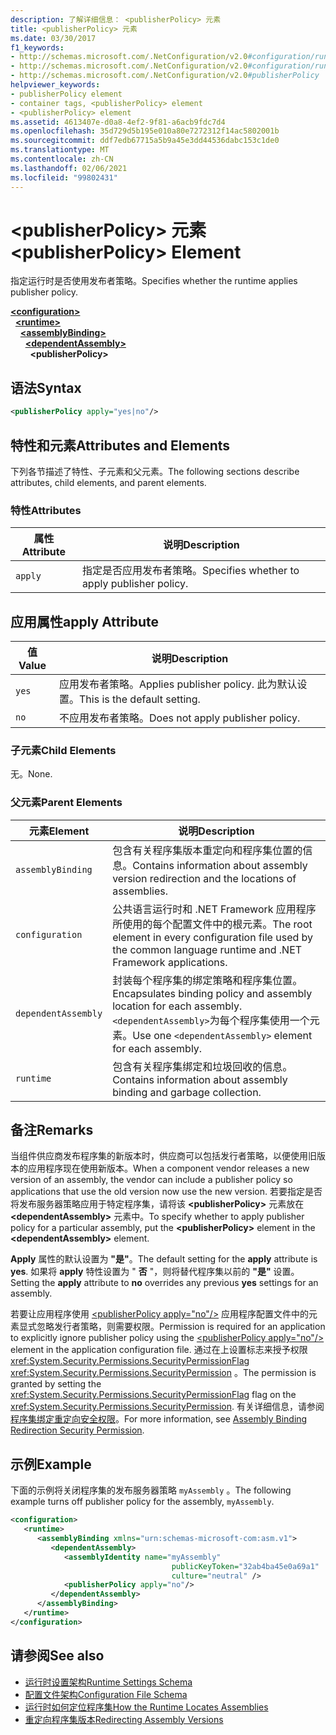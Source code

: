 ```yaml
---
description: 了解详细信息： <publisherPolicy> 元素
title: <publisherPolicy> 元素
ms.date: 03/30/2017
f1_keywords:
- http://schemas.microsoft.com/.NetConfiguration/v2.0#configuration/runtime/assemblyBinding/publisherPolicy
- http://schemas.microsoft.com/.NetConfiguration/v2.0#configuration/runtime/assemblyBinding/dependentAssembly/publisherPolicy
- http://schemas.microsoft.com/.NetConfiguration/v2.0#publisherPolicy
helpviewer_keywords:
- publisherPolicy element
- container tags, <publisherPolicy> element
- <publisherPolicy> element
ms.assetid: 4613407e-d0a8-4ef2-9f81-a6acb9fdc7d4
ms.openlocfilehash: 35d729d5b195e010a80e7272312f14ac5802001b
ms.sourcegitcommit: ddf7edb67715a5b9a45e3dd44536dabc153c1de0
ms.translationtype: MT
ms.contentlocale: zh-CN
ms.lasthandoff: 02/06/2021
ms.locfileid: "99802431"
---
```

# <a name="publisherpolicy-element"></a><span data-ttu-id="6bac4-103">\<publisherPolicy> 元素</span><span class="sxs-lookup"><span data-stu-id="6bac4-103">\<publisherPolicy> Element</span></span>

<span data-ttu-id="6bac4-104">指定运行时是否使用发布者策略。</span><span class="sxs-lookup"><span data-stu-id="6bac4-104">Specifies whether the runtime applies publisher policy.</span></span>  
  
[**\<configuration>**](../configuration-element.md)\
&nbsp;&nbsp;[**\<runtime>**](runtime-element.md)\
&nbsp;&nbsp;&nbsp;&nbsp;[**\<assemblyBinding>**](assemblybinding-element-for-runtime.md)\
&nbsp;&nbsp;&nbsp;&nbsp;&nbsp;&nbsp;[**\<dependentAssembly>**](dependentassembly-element.md)\
&nbsp;&nbsp;&nbsp;&nbsp;&nbsp;&nbsp;&nbsp;&nbsp;**\<publisherPolicy>**  
  
## <a name="syntax"></a><span data-ttu-id="6bac4-105">语法</span><span class="sxs-lookup"><span data-stu-id="6bac4-105">Syntax</span></span>  
  
```xml  
<publisherPolicy apply="yes|no"/>  
```  
  
## <a name="attributes-and-elements"></a><span data-ttu-id="6bac4-106">特性和元素</span><span class="sxs-lookup"><span data-stu-id="6bac4-106">Attributes and Elements</span></span>  

 <span data-ttu-id="6bac4-107">下列各节描述了特性、子元素和父元素。</span><span class="sxs-lookup"><span data-stu-id="6bac4-107">The following sections describe attributes, child elements, and parent elements.</span></span>  
  
### <a name="attributes"></a><span data-ttu-id="6bac4-108">特性</span><span class="sxs-lookup"><span data-stu-id="6bac4-108">Attributes</span></span>  
  
|<span data-ttu-id="6bac4-109">属性</span><span class="sxs-lookup"><span data-stu-id="6bac4-109">Attribute</span></span>|<span data-ttu-id="6bac4-110">说明</span><span class="sxs-lookup"><span data-stu-id="6bac4-110">Description</span></span>|  
|---------------|-----------------|  
|`apply`|<span data-ttu-id="6bac4-111">指定是否应用发布者策略。</span><span class="sxs-lookup"><span data-stu-id="6bac4-111">Specifies whether to apply publisher policy.</span></span>|  
  
## <a name="apply-attribute"></a><span data-ttu-id="6bac4-112">应用属性</span><span class="sxs-lookup"><span data-stu-id="6bac4-112">apply Attribute</span></span>  
  
|<span data-ttu-id="6bac4-113">值</span><span class="sxs-lookup"><span data-stu-id="6bac4-113">Value</span></span>|<span data-ttu-id="6bac4-114">说明</span><span class="sxs-lookup"><span data-stu-id="6bac4-114">Description</span></span>|  
|-----------|-----------------|  
|`yes`|<span data-ttu-id="6bac4-115">应用发布者策略。</span><span class="sxs-lookup"><span data-stu-id="6bac4-115">Applies publisher policy.</span></span> <span data-ttu-id="6bac4-116">此为默认设置。</span><span class="sxs-lookup"><span data-stu-id="6bac4-116">This is the default setting.</span></span>|  
|`no`|<span data-ttu-id="6bac4-117">不应用发布者策略。</span><span class="sxs-lookup"><span data-stu-id="6bac4-117">Does not apply publisher policy.</span></span>|  
  
### <a name="child-elements"></a><span data-ttu-id="6bac4-118">子元素</span><span class="sxs-lookup"><span data-stu-id="6bac4-118">Child Elements</span></span>  

<span data-ttu-id="6bac4-119">无。</span><span class="sxs-lookup"><span data-stu-id="6bac4-119">None.</span></span>  
  
### <a name="parent-elements"></a><span data-ttu-id="6bac4-120">父元素</span><span class="sxs-lookup"><span data-stu-id="6bac4-120">Parent Elements</span></span>  
  
|<span data-ttu-id="6bac4-121">元素</span><span class="sxs-lookup"><span data-stu-id="6bac4-121">Element</span></span>|<span data-ttu-id="6bac4-122">说明</span><span class="sxs-lookup"><span data-stu-id="6bac4-122">Description</span></span>|  
|-------------|-----------------|  
|`assemblyBinding`|<span data-ttu-id="6bac4-123">包含有关程序集版本重定向和程序集位置的信息。</span><span class="sxs-lookup"><span data-stu-id="6bac4-123">Contains information about assembly version redirection and the locations of assemblies.</span></span>|  
|`configuration`|<span data-ttu-id="6bac4-124">公共语言运行时和 .NET Framework 应用程序所使用的每个配置文件中的根元素。</span><span class="sxs-lookup"><span data-stu-id="6bac4-124">The root element in every configuration file used by the common language runtime and .NET Framework applications.</span></span>|  
|`dependentAssembly`|<span data-ttu-id="6bac4-125">封装每个程序集的绑定策略和程序集位置。</span><span class="sxs-lookup"><span data-stu-id="6bac4-125">Encapsulates binding policy and assembly location for each assembly.</span></span> <span data-ttu-id="6bac4-126">`<dependentAssembly>`为每个程序集使用一个元素。</span><span class="sxs-lookup"><span data-stu-id="6bac4-126">Use one `<dependentAssembly>` element for each assembly.</span></span>|  
|`runtime`|<span data-ttu-id="6bac4-127">包含有关程序集绑定和垃圾回收的信息。</span><span class="sxs-lookup"><span data-stu-id="6bac4-127">Contains information about assembly binding and garbage collection.</span></span>|  
  
## <a name="remarks"></a><span data-ttu-id="6bac4-128">备注</span><span class="sxs-lookup"><span data-stu-id="6bac4-128">Remarks</span></span>  

 <span data-ttu-id="6bac4-129">当组件供应商发布程序集的新版本时，供应商可以包括发行者策略，以便使用旧版本的应用程序现在使用新版本。</span><span class="sxs-lookup"><span data-stu-id="6bac4-129">When a component vendor releases a new version of an assembly, the vendor can include a publisher policy so applications that use the old version now use the new version.</span></span> <span data-ttu-id="6bac4-130">若要指定是否将发布服务器策略应用于特定程序集，请将该 **\<publisherPolicy>** 元素放在 **\<dependentAssembly>** 元素中。</span><span class="sxs-lookup"><span data-stu-id="6bac4-130">To specify whether to apply publisher policy for a particular assembly, put the **\<publisherPolicy>** element in the **\<dependentAssembly>** element.</span></span>  
  
 <span data-ttu-id="6bac4-131">**Apply** 属性的默认设置为 **"是"**。</span><span class="sxs-lookup"><span data-stu-id="6bac4-131">The default setting for the **apply** attribute is **yes**.</span></span> <span data-ttu-id="6bac4-132">如果将 **apply** 特性设置为 " **否** "，则将替代程序集以前的 **"是"** 设置。</span><span class="sxs-lookup"><span data-stu-id="6bac4-132">Setting the **apply** attribute to **no** overrides any previous **yes** settings for an assembly.</span></span>  
  
 <span data-ttu-id="6bac4-133">若要让应用程序使用 [\<publisherPolicy apply="no"/>](publisherpolicy-element.md) 应用程序配置文件中的元素显式忽略发行者策略，则需要权限。</span><span class="sxs-lookup"><span data-stu-id="6bac4-133">Permission is required for an application to explicitly ignore publisher policy using the [\<publisherPolicy apply="no"/>](publisherpolicy-element.md) element in the application configuration file.</span></span> <span data-ttu-id="6bac4-134">通过在上设置标志来授予权限 <xref:System.Security.Permissions.SecurityPermissionFlag> <xref:System.Security.Permissions.SecurityPermission> 。</span><span class="sxs-lookup"><span data-stu-id="6bac4-134">The permission is granted by setting the <xref:System.Security.Permissions.SecurityPermissionFlag> flag on the <xref:System.Security.Permissions.SecurityPermission>.</span></span> <span data-ttu-id="6bac4-135">有关详细信息，请参阅 [程序集绑定重定向安全权限](../../assembly-binding-redirection-security-permission.md)。</span><span class="sxs-lookup"><span data-stu-id="6bac4-135">For more information, see [Assembly Binding Redirection Security Permission](../../assembly-binding-redirection-security-permission.md).</span></span>  
  
## <a name="example"></a><span data-ttu-id="6bac4-136">示例</span><span class="sxs-lookup"><span data-stu-id="6bac4-136">Example</span></span>  

 <span data-ttu-id="6bac4-137">下面的示例将关闭程序集的发布服务器策略 `myAssembly` 。</span><span class="sxs-lookup"><span data-stu-id="6bac4-137">The following example turns off publisher policy for the assembly, `myAssembly`.</span></span>  
  
```xml  
<configuration>  
   <runtime>  
      <assemblyBinding xmlns="urn:schemas-microsoft-com:asm.v1">  
         <dependentAssembly>  
            <assemblyIdentity name="myAssembly"  
                                    publicKeyToken="32ab4ba45e0a69a1"  
                                    culture="neutral" />  
            <publisherPolicy apply="no"/>  
         </dependentAssembly>  
      </assemblyBinding>  
   </runtime>  
</configuration>  
```  
  
## <a name="see-also"></a><span data-ttu-id="6bac4-138">请参阅</span><span class="sxs-lookup"><span data-stu-id="6bac4-138">See also</span></span>

- [<span data-ttu-id="6bac4-139">运行时设置架构</span><span class="sxs-lookup"><span data-stu-id="6bac4-139">Runtime Settings Schema</span></span>](index.md)
- [<span data-ttu-id="6bac4-140">配置文件架构</span><span class="sxs-lookup"><span data-stu-id="6bac4-140">Configuration File Schema</span></span>](../index.md)
- [<span data-ttu-id="6bac4-141">运行时如何定位程序集</span><span class="sxs-lookup"><span data-stu-id="6bac4-141">How the Runtime Locates Assemblies</span></span>](../../../deployment/how-the-runtime-locates-assemblies.md)
- [<span data-ttu-id="6bac4-142">重定向程序集版本</span><span class="sxs-lookup"><span data-stu-id="6bac4-142">Redirecting Assembly Versions</span></span>](../../redirect-assembly-versions.md)
